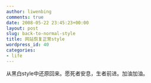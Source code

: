 ```yaml
---
author: liwenbing
comments: true
date: 2008-05-22 23:45:23+00:00
layout: post
slug: back-to-normal-style
title: 网站恢复正常style
wordpress_id: 40
categories:
- life
---
```


从黑白style中还原回来。愿死者安息，生者前进。加油加油。

